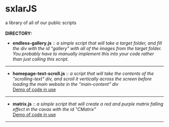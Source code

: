 # sxlarJS
a library of all of our public scripts
<br><br>
<span style="font-size: 14px;"><b>DIRECTORY:</b></span><br>
- <b>endless-gallery.js</b> :: <i>a simple script that will take a target folder, and fill the div with the id "gallery" with all of the images from the target folder. You probably have to manually implement this into your code rather than just calling this script.</i><br>
--------------------------
- <b>homepage-text-scroll.js</b> :: <i>a script that will take the contents of the "scrolling-text" div, and scroll it vertically across the screen before loading the main website in the "main-content" div</i><br>
<a href="https://hellstorm-software.github.io/theGrid/" target="_blank"> Demo of code in use</a><br>
--------------------------
- <b>matrix.js</b> :: <i>a simple script that will create a red and purple matrix falling effect in the cavas with the id "CMatrix"</i><br>
<a href="https://hellstorm-software.github.io/biohack/matrixOn.html" target="_blank"> Demo of code in use</a><br>
--------------------------
